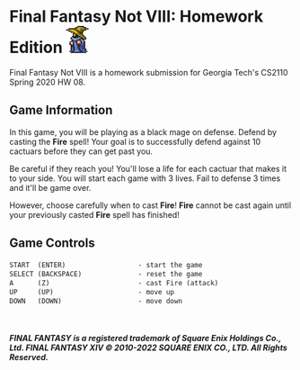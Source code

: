 # Final Fantasy Not VIII: Homework Edition ![Black Mage](https://github.com/ahroria/CS2110-HW08/blob/main/images/blackmage.png)
Final Fantasy Not VIII is a homework submission for Georgia Tech's CS2110 Spring 2020 HW 08.


## Game Information
In this game, you will be playing as a black mage on defense. Defend by casting the **Fire** spell! Your goal is to successfully defend against 10 cactuars before they can get past you. 

Be careful if they reach you! You'll lose a life for each cactuar that makes it to your side. You will start each game with 3 lives. Fail to defense 3 times and it'll be game over.

However, choose carefully when to cast **Fire**! **Fire** cannot be cast again until your previously casted **Fire** spell has finished!

## Game Controls
``` 
START  (ENTER)                  - start the game
SELECT (BACKSPACE)              - reset the game
A      (Z)                      - cast Fire (attack)
UP     (UP)                     - move up
DOWN   (DOWN)                   - move down
```

<br>


##### **FINAL FANTASY is a registered trademark of Square Enix Holdings Co., Ltd. FINAL FANTASY XIV © 2010-2022 SQUARE ENIX CO., LTD. All Rights Reserved.**
